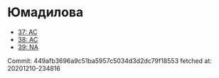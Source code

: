 # Юмадилова
- [37: AC](37.md)
- [38: AC](38.md)
- [39: NA](39.md)

Commit: 449afb3696a9c51ba5957c5034d3d2dc79f18553
 fetched at: 20201210-234816
